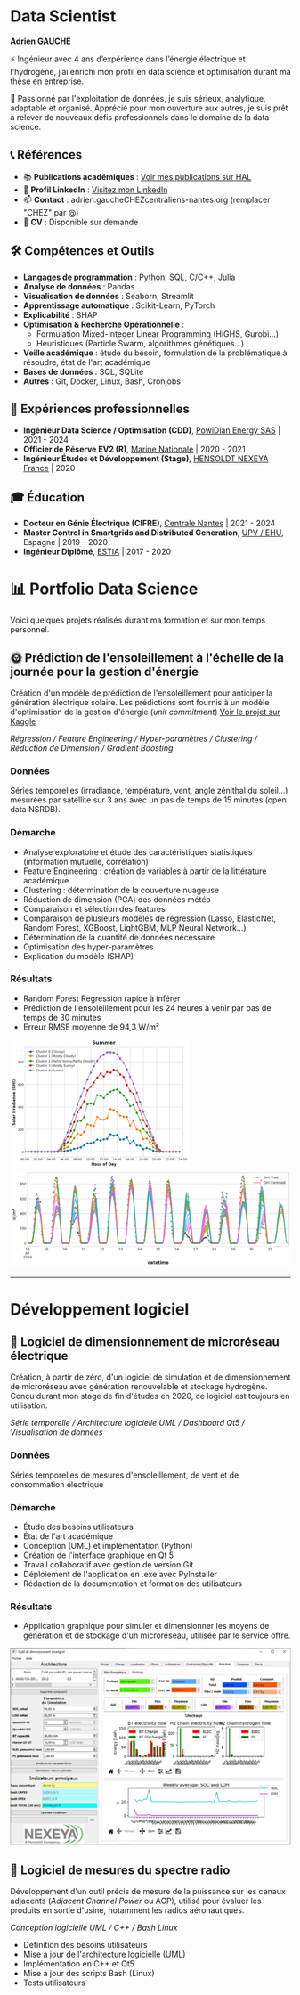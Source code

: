 # Data Scientist
**Adrien GAUCHÉ**

⚡️ Ingénieur avec 4 ans d’expérience dans l’énergie électrique et l'hydrogène, j’ai enrichi mon profil en data science et optimisation durant ma thèse en entreprise.

🔭 Passionné par l'exploitation de données, je suis sérieux, analytique, adaptable et organisé. Apprécié pour mon ouverture aux autres, je suis prêt à relever de nouveaux défis professionnels dans le domaine de la data science.

## 📞 Références
- 📚 **Publications académiques** : [Voir mes publications sur HAL](https://cv.hal.science/adrien-gauche)
- 💼 **Profil LinkedIn** : [Visitez mon LinkedIn](https://www.linkedin.com/in/adrien-gauche/)
- 📫 **Contact** : adrien.gaucheCHEZcentraliens-nantes.org (remplacer "CHEZ" par @)
- 📑 **CV** : Disponible sur demande

## 🛠️ Compétences et Outils
- **Langages de programmation** : Python, SQL, C/C++, Julia
- **Analyse de données** : Pandas
- **Visualisation de données** : Seaborn, Streamlit
- **Apprentissage automatique** : Scikit-Learn, PyTorch
- **Explicabilité** : SHAP
- **Optimisation & Recherche Opérationnelle** :
  - Formulation Mixed-Integer Linear Programming (HiGHS, Gurobi...)
  - Heuristiques (Particle Swarm, algorithmes génétiques...)
- **Veille académique** : étude du besoin, formulation de la problématique à résoudre, état de l'art académique
- **Bases de données** : SQL, SQLite
- **Autres** : Git, Docker, Linux, Bash, Cronjobs

## 🏢 Expériences professionnelles
- **Ingénieur Data Science / Optimisation (CDD)**, [PowiDian Energy SAS](https://powidian.com/) | 2021 - 2024
- **Officier de Réserve EV2 (R)**, [Marine Nationale](https://jorfsearch.steinertriples.ch/name/Adrien%20Gauch%C3%A9) | 2020 - 2021
- **Ingénieur Études et Développement (Stage)**, [HENSOLDT NEXEYA France](https://www.hensoldt.fr/fr/ce-que-nous-faisons/energie/) | 2020

## 🎓 Éducation
- **Docteur en Génie Électrique (CIFRE)**, [Centrale Nantes](https://www.ec-nantes.fr/) | 2021 - 2024
- **Master Control in Smartgrids and Distributed Generation**, [UPV / EHU](https://www.ehu.eus/en/web/master/master-control-in-smartgrids), Espagne | 2019 – 2020
- **Ingénieur Diplômé**, [ESTIA](https://www.estia.fr/) | 2017 - 2020



# 📊 Portfolio Data Science

Voici quelques projets réalisés durant ma formation et sur mon temps personnel.

## 🌞 Prédiction de l'ensoleillement à l'échelle de la journée pour la gestion d'énergie

Création d'un modèle de prédiction de l'ensoleillement pour anticiper la génération électrique solaire. Les prédictions sont fournis à un modèle d'optimisation de la gestion d'énergie (*unit commitment*) [Voir le projet sur Kaggle](https://www.kaggle.com/code/adri1g/predict-solar-irradiance)

*Régression / Feature Engineering / Hyper-paramètres / Clustering / Réduction de Dimension / Gradient Boosting*

### Données
Séries temporelles (irradiance, température, vent, angle zénithal du soleil...) mesurées par satellite sur 3 ans avec un pas de temps de 15 minutes (open data NSRDB).

### Démarche
- Analyse exploratoire et étude des caractéristiques statistiques (information mutuelle, corrélation)
- Feature Engineering : création de variables à partir de la littérature académique
- Clustering : détermination de la couverture nuageuse
- Réduction de dimension (PCA) des données météo
- Comparaison et sélection des features
- Comparaison de plusieurs modèles de régression (Lasso, ElasticNet, Random Forest, XGBoost, LightGBM, MLP Neural Network...)
- Détermination de la quantité de données nécessaire
- Optimisation des hyper-paramètres
- Explication du modèle (SHAP)

### Résultats
- Random Forest Regression rapide à inférer
- Prédiction de l'ensoleillement pour les 24 heures à venir par pas de temps de 30 minutes
- Erreur RMSE moyenne de 94,3 W/m²

![Clustering des données](assets/GHI_clusters.png)
![Prédiction de l'ensoleillement](assets/GHI_pred.png)

---

# Développement logiciel

## 🔋 Logiciel de dimensionnement de microréseau électrique

Création, à partir de zéro, d'un logiciel de simulation et de dimensionnement de microréseau avec génération renouvelable et stockage hydrogène. Conçu durant mon stage de fin d'études en 2020, ce logiciel est toujours en utilisation.

*Série temporelle / Architecture logicielle UML / Dashboard Qt5 / Visualisation de données*

### Données
Séries temporelles de mesures d'ensoleillement, de vent et de consommation électrique

### Démarche
- Étude des besoins utilisateurs
- État de l'art académique
- Conception (UML) et implémentation (Python)
- Création de l'interface graphique en Qt 5
- Travail collaboratif avec gestion de version Git
- Déploiement de l'application en .exe avec PyInstaller
- Rédaction de la documentation et formation des utilisateurs

### Résultats
- Application graphique pour simuler et dimensionner les moyens de génération et de stockage d'un microréseau, utilisée par le service offre.

![Résultat du stockage](assets/resultat_stockage.PNG)

## 📡 Logiciel de mesures du spectre radio

Développement d'un outil précis de mesure de la puissance sur les canaux adjacents (*Adjacent Channel Power* ou ACP), utilisé pour évaluer les produits en sortie d'usine, notamment les radios aéronautiques.

*Conception logicielle UML / C++ / Bash Linux*

- Définition des besoins utilisateurs 
- Mise à jour de l'architecture logicielle (UML)
- Implémentation en C++ et Qt5
- Mise à jour des scripts Bash (Linux)
- Tests utilisateurs